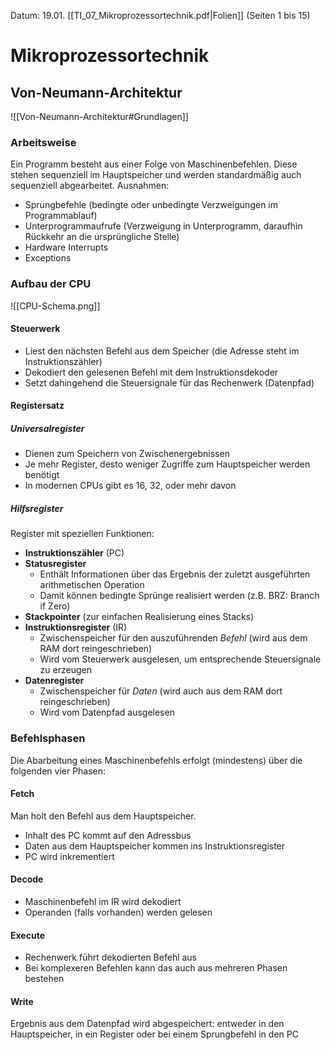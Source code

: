 Datum: 19.01.
[[TI_07_Mikroprozessortechnik.pdf|Folien]] (Seiten 1 bis 15)

# Mikroprozessortechnik
## Von-Neumann-Architektur
![[Von-Neumann-Architektur#Grundlagen]]

### Arbeitsweise
Ein Programm besteht aus einer Folge von Maschinenbefehlen.
Diese stehen sequenziell im Hauptspeicher und werden standardmäßig auch sequenziell abgearbeitet.
Ausnahmen:
- Sprungbefehle (bedingte oder unbedingte Verzweigungen im Programmablauf)
- Unterprogrammaufrufe (Verzweigung in Unterprogramm, daraufhin Rückkehr an die ursprüngliche Stelle)
- Hardware Interrupts
- Exceptions

### Aufbau der CPU
![[CPU-Schema.png]]

#### Steuerwerk
- Liest den nächsten Befehl aus dem Speicher (die Adresse steht im Instruktionszähler)
- Dekodiert den gelesenen Befehl mit dem Instruktionsdekoder
- Setzt dahingehend die Steuersignale für das Rechenwerk (Datenpfad)

#### Registersatz
##### Universalregister
- Dienen zum Speichern von Zwischenergebnissen
- Je mehr Register, desto weniger Zugriffe zum Hauptspeicher werden benötigt
- In modernen CPUs gibt es 16, 32, oder mehr davon

##### Hilfsregister
Register mit speziellen Funktionen:
- **Instruktionszähler** (PC)
- **Statusregister**
	- Enthält Informationen über das Ergebnis der zuletzt ausgeführten arithmetischen Operation
	- Damit können bedingte Sprünge realisiert werden (z.B. BRZ: Branch if Zero)
- **Stackpointer** (zur einfachen Realisierung eines Stacks)
- **Instruktionsregister** (IR)
	- Zwischenspeicher für den auszuführenden *Befehl* (wird aus dem RAM dort reingeschrieben)
	- Wird vom Steuerwerk ausgelesen, um entsprechende Steuersignale zu erzeugen
- **Datenregister**
	- Zwischenspeicher für *Daten* (wird auch aus dem RAM dort reingeschrieben)
	- Wird vom Datenpfad ausgelesen

### Befehlsphasen
Die Abarbeitung eines Maschinenbefehls erfolgt (mindestens) über die folgenden vier Phasen:

#### Fetch
Man holt den Befehl aus dem Hauptspeicher.
- Inhalt des PC kommt auf den Adressbus
- Daten aus dem Hauptspeicher kommen ins Instruktionsregister
- PC wird inkrementiert

#### Decode
- Maschinenbefehl im IR wird dekodiert
- Operanden (falls vorhanden) werden gelesen

#### Execute
- Rechenwerk führt dekodierten Befehl aus
- Bei komplexeren Befehlen kann das auch aus mehreren Phasen bestehen

#### Write
Ergebnis aus dem Datenpfad wird abgespeichert: entweder in den Hauptspeicher, in ein Register oder bei einem Sprungbefehl in den PC